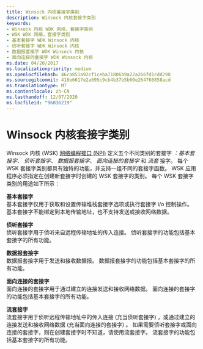 ```yaml
---
title: Winsock 内核套接字类别
description: Winsock 内核套接字类别
keywords:
- Winsock 内核 WDK 网络，套接字类别
- WSK WDK 网络，套接字类别
- 基本套接字 WDK Winsock 内核
- 侦听套接字 WDK Winsock 内核
- 数据报套接字 WDK Winsock 内核
- 面向连接的套接字 WDK Winsock 内核
ms.date: 04/20/2017
ms.localizationpriority: medium
ms.openlocfilehash: 46ca851a92cf1ceba71806b9a22a266fd1cdd298
ms.sourcegitcommit: 418e6617e2a695c9cb4b37b5b60e264760858acd
ms.translationtype: MT
ms.contentlocale: zh-CN
ms.lasthandoff: 12/07/2020
ms.locfileid: "96836219"
---
```

# <a name="winsock-kernel-socket-categories"></a>Winsock 内核套接字类别


Winsock 内核 (WSK) [网络编程接口 (NPI)](network-programming-interface.md) 定义五个不同类别的套接字 *：基本套接字*、 *侦听套接字*、 *数据报套接字*、 *面向连接的套接字* 和 *流套* 接字。 每个 WSK 套接字类别都具有独特的功能，并支持一组不同的套接字函数。 WSK 应用程序必须指定在创建新套接字时创建的 WSK 套接字的类别。 每个 WSK 套接字类别的用途如下所示：

<a href="" id="basic-sockets-------"></a>**基本套接字**   
基本套接字仅用于获取和设置传输堆栈套接字选项或执行套接字 i/o 控制操作。 基本套接字不能绑定到本地传输地址，也不支持发送或接收网络数据。

<a href="" id="listening-sockets-------"></a>**侦听套接字**   
侦听套接字用于侦听来自远程传输地址的传入连接。 侦听套接字的功能包括基本套接字的所有功能。

<a href="" id="datagram-sockets-------"></a>**数据报套接字**   
数据报套接字用于发送和接收数据报。 数据报套接字的功能包括基本套接字的所有功能。

<a href="" id="connection-oriented-sockets-------"></a>**面向连接的套接字**   
面向连接的套接字用于通过建立的连接发送和接收网络数据。 面向连接的套接字的功能包括基本套接字的所有功能。

<a href="" id="stream-sockets-------"></a>**流套接字**   
流套接字用于侦听远程传输地址中的传入连接 (充当侦听套接字) ，或通过建立的连接发送和接收网络数据 (充当面向连接的套接字) 。 如果需要侦听套接字或面向连接的套接字，则在创建套接字时不知道，请使用流套接字。 流套接字的功能包括基本套接字的所有功能。
 





